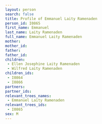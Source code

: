 ```yaml
---
layout: person
search: false
title: Profile of Emmanuel Laity Ramenaden
person_id: I0865
first_name: Emmanuel
last_name: Laity Ramenaden
full_name: Emmanuel Laity Ramenaden
mother: 
mother_id: 
father: 
father_id: 
children:
 - Ellen Josephine Laity Ramenaden
 - Wilfred Laity Ramenaden
children_ids:
 - I0864
 - I0866
partners:
partner_ids:
relevant_trees_names:
 - Emmanuel Laity Ramenaden
relevant_trees_ids:
 - I0865
sex: M
---
```


